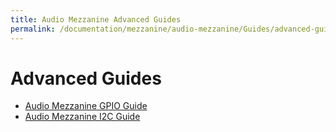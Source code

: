 ```yaml
---
title: Audio Mezzanine Advanced Guides 
permalink: /documentation/mezzanine/audio-mezzanine/Guides/advanced-guides/
---
```

# Advanced Guides

* [Audio Mezzanine GPIO Guide](/documentation/mezzanine/audio-mezzanine/Guides/advanced-guides/gpio-guide.md.html)
* [Audio Mezzanine I2C Guide](/documentation/mezzanine/audio-mezzanine/Guides/advanced-guides/i2c-guide.md.html)
